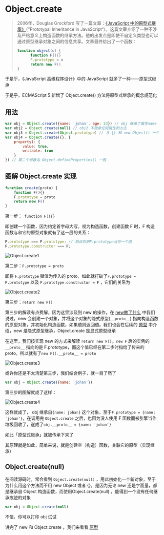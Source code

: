# Object.create

> 2006年，Douglas Grockford 写了一篇文章：[《JavaScript 中的原型式继承》](https://www.crockford.com/javascript/prototypal.html)（”Prototypal Inheritance in JavaScript“）。这篇文章介绍了一种不涉及严格意义上构造函数的继承方法。他的出发点是即使不自定义类型也可以通过原型继承对象之间的信息共享。文章最终给出了一个函数：
>
> ```javascript
> function object(o) {
>     	function F(){}
>     	F.prototype = o
>     	return new F()
> }
> ```

于是乎，《JavaScript 高级程序设计》中的 JavaScript 就多了一种——原型式继承

于是乎，ECMAScript 5 新增了 Object.create() 方法将原型式继承的概念规范化

## 用法

```javascript
var obj = Object.create({name: 'johan', age: 23}) // obj 继承了属性name 和 age
var obj2 = Object.create(null) // obj2 不继承任何属性和方法
var obj3 = Object.create(Object.prototype) // 与 {} 和 new Object() 一个意思
var obj4 = Object.create({}, {
    property1: {
        value: true,
        writable: true
    }
}) // 第二个参数与 Object.defineProperties() 一致
```

## 图解 Object.create 实现

```javascript
function create(proto) {
    function F(){}
    F.prototype = proto
    return new F()
}
```

第一步：` function F(){}`

即创建一个函数，因为约定首字母大写，视为构造函数，创建函数 F 时，F 构造函数与和它的原型对象就有了这一层的关系：

```javascript
F.prototype === F.prototype; // 假设你把F.prototype当作一个值
F.prototype.constructor === F;
```

![Object.create1](https://s2.loli.net/2022/07/18/Wz6IN4xcOqTAQV3.png)

第二步：`F.prototype = proto`

即将 `F.prototype` 赋值为传入的 proto，如此就打破了`F.prototype = F.prototype` 以及 `F.prototype.constructor = F` ，它们的关系为

![Object.create2](https://s2.loli.net/2022/07/18/9ySQO4bKBFoCvNm.png)

第三步：`return new F()`

第三步的解读有点费解，因为这里涉及到 new 的操作，在 [new做了什么](./new做了什么.md) 中我们说过，new 会创建一个对象，并将这个对象的隐式原型(`__proto__`) 指向构造函数的原型对象，并初始化构造函数，如果值则返回值。我们也会在后续的 [原型](./原型.md) 中介绍，new 是隐式原型继承，Object.create 是显式原型继承

在这里，我们按实现 new 的方式来解读 `return new F()`。`new F` 后的实例的 `__proto__` 指向的是 F.prototype，而这个值已经在第二步时指给了传来的 proto，所以就有了`new F().__proto__ = proto`

![Object.create3](https://s2.loli.net/2022/07/18/1TGVAU2sxHYgeDE.png)

或许你还是不太清楚第三步，我们结合例子，就一目了然了

```javascript
var obj = Object.create({name: 'johan'})
```

第三步的图解就成了这样：

![Object.create4](https://s2.loli.net/2022/07/18/oEHPTOzdK2ZCS1D.png)

这样就成了， obj 继承自`{name: johan}` 这个对象，至于`F.prototype = {name: 'johan'}`，在调用完 `Object.create` 之后，也因为没人使用 F 函数而被引擎当作垃圾回收了，遂成了`obj.__proto__ = {name: 'johan'}`

如此「原型式继承」就被传承下来了

其原理就是如此，简单来说，就是创建空（构造）函数，关联它的原型（实现继承）

## Object.create(null)

在阅读源码时，常会看到 `Object.create(null)` ，用此初始化一个新对象，至于为什么用这个方法而不用 new Object 或者 {}，是因为无论 new 还是字面量，都是继承自 Object 构造函数，而使用Object.create(null) ，能得到一个没有任何继承痕迹的对象

```javascript
var obj = Object.create(null)
```

不信，你可以打印 obj 试试

讲完了 new 和 Object.create ，我们来看看 [原型](./原型.md)
